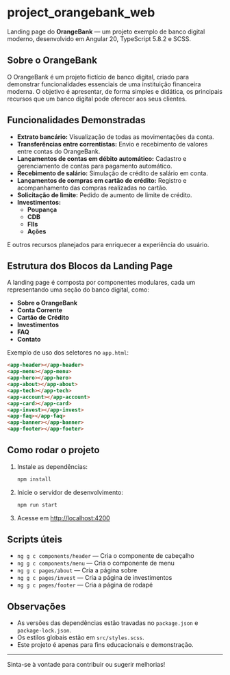 # project_orangebank_web

Landing page do **OrangeBank** — um projeto exemplo de banco digital moderno, desenvolvido em Angular 20, TypeScript 5.8.2 e SCSS.

## Sobre o OrangeBank

O OrangeBank é um projeto fictício de banco digital, criado para demonstrar funcionalidades essenciais de uma instituição financeira moderna. O objetivo é apresentar, de forma simples e didática, os principais recursos que um banco digital pode oferecer aos seus clientes.

## Funcionalidades Demonstradas

- **Extrato bancário:** Visualização de todas as movimentações da conta.
- **Transferências entre correntistas:** Envio e recebimento de valores entre contas do OrangeBank.
- **Lançamentos de contas em débito automático:** Cadastro e gerenciamento de contas para pagamento automático.
- **Recebimento de salário:** Simulação de crédito de salário em conta.
- **Lançamentos de compras em cartão de crédito:** Registro e acompanhamento das compras realizadas no cartão.
- **Solicitação de limite:** Pedido de aumento de limite de crédito.
- **Investimentos:**
  - **Poupança**
  - **CDB**
  - **FIIs**
  - **Ações**

E outros recursos planejados para enriquecer a experiência do usuário.

## Estrutura dos Blocos da Landing Page

A landing page é composta por componentes modulares, cada um representando uma seção do banco digital, como:

- **Sobre o OrangeBank**
- **Conta Corrente**
- **Cartão de Crédito**
- **Investimentos**
- **FAQ**
- **Contato**

Exemplo de uso dos seletores no `app.html`:

```html
<app-header></app-header>
<app-menu></app-menu>
<app-hero></app-hero>
<app-about></app-about>
<app-tech></app-tech>
<app-account></app-account>
<app-card></app-card>
<app-invest></app-invest>
<app-faq></app-faq>
<app-banner></app-banner>
<app-footer></app-footer>
```

## Como rodar o projeto

1. Instale as dependências:
   ```bash
   npm install
   ```

2. Inicie o servidor de desenvolvimento:
   ```bash
   npm run start
   ```

3. Acesse em [http://localhost:4200](http://localhost:4200)

## Scripts úteis

- `ng g c components/header` — Cria o componente de cabeçalho
- `ng g c components/menu` — Cria o componente de menu
- `ng g c pages/about` — Cria a página sobre
- `ng g c pages/invest` — Cria a página de investimentos
- `ng g c pages/footer` — Cria a página de rodapé

## Observações

- As versões das dependências estão travadas no `package.json` e `package-lock.json`.
- Os estilos globais estão em `src/styles.scss`.
- Este projeto é apenas para fins educacionais e demonstração.

---

Sinta-se à vontade para contribuir ou sugerir melhorias!
